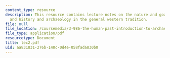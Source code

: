 ```yaml
---
content_type: resource
description: This resource contains lecture notes on the nature and goals of archeology,
  and history and archaeology in the general western tradition.
file: null
file_location: /coursemedia/3-986-the-human-past-introduction-to-archaeology-fall-2006/aa831831276b140c0d4e058fada830b0_lec2.pdf
file_type: application/pdf
resourcetype: Document
title: lec2.pdf
uid: aa831831-276b-140c-0d4e-058fada830b0
---
```

